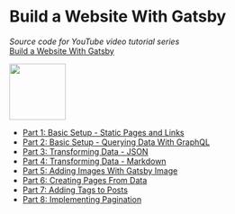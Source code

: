 # Build a Website With Gatsby

_Source code for YouTube video tutorial series_<br>
[Build a Website With Gatsby](https://www.youtube.com/playlist?list=PLASldBPN_pkASjaDYtNEU_KSU2gksvFHg)

<img src="https://codingthesmartway.com/wp-content/uploads/2019/02/gatsby-logo.png" width="100" />

- [Part 1: Basic Setup - Static Pages and Links](https://youtu.be/3LdJEEYLhY8)
- [Part 2: Basic Setup - Querying Data With GraphQL](https://youtu.be/EOw6bsUrdWs)
- [Part 3: Transforming Data - JSON](https://youtu.be/N0jcGGo3Sew)
- [Part 4: Transforming Data - Markdown](https://youtu.be/xHypkwtxkr0)
- [Part 5: Adding Images With Gatsby Image](https://youtu.be/Fi9avF62jT4)
- [Part 6: Creating Pages From Data](https://youtu.be/taGikBAtZFE)
- [Part 7: Adding Tags to Posts](https://youtu.be/qwLNfIxoGjs)
- [Part 8: Implementing Pagination](https://youtu.be/6egmYh9LXr8)
